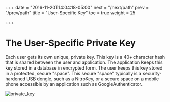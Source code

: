 +++
date = "2016-11-20T14:04:18-05:00"
next = "/next/path"
prev = "/prev/path"
title = "User-Specific Key"
toc = true
weight = 25

+++

# The User-Specific Private Key

Each user gets its own unique, private key.  This key is a 40+ character hash that
is shared between the user and application.  The application keeps this key stored
in a database in encrypted form.  The user keeps this key stored in a protected,
secure "space".  This secure "space" typically is a security-hardened USB dongle,
such as a NitroKey, or a secure space on a mobile phone accessible by an
application such as GoogleAuthenticator.

![private_key](img/private_key.jpg)
